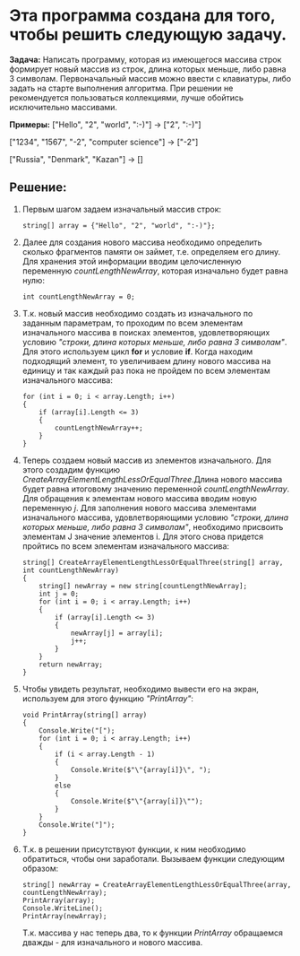 # Эта программа создана для того, чтобы решить следующую задачу.

**Задача:** Написать программу, которая из имеющегося массива строк формирует новый массив из строк, 
длина которых меньше, либо равна 3 символам. Первоначальный массив можно ввести с клавиатуры, 
либо задать на старте выполнения алгоритма. При решении не рекомендуется пользоваться коллекциями, 
лучше обойтись исключительно массивами.

**Примеры:**
["Hello", "2", "world", ":-)"] → ["2", ":-)"]

["1234", "1567", "-2", "computer science"] → ["-2"]

["Russia", "Denmark", "Kazan"] → []

## Решение:

1. Первым шагом задаем изначальный массив строк:  
    ```
    string[] array = {"Hello", "2", "world", ":-)"};
    ```
2. Далее для создания нового массива необходимо определить сколько фрагментов памяти он займет, т.е. определяем его длину. Для хранения этой информации вводим целочисленную переменную *countLengthNewArray*, которая изначально будет равна нулю:
    ```
    int countLengthNewArray = 0;
    ```
3. Т.к. новый массив необходимо создать из изначального по заданным параметрам, то проходим по всем элементам изначального массива в поисках элементов, удовлетворяющих условию *"строки, 
длина которых меньше, либо равна 3 символам"*. Для этого используем цикл  **for** и условие **if**. 
Когда находим подходящий элемент, то увеличиваем длину нового массива на единицу и так каждый раз пока не пройдем по всем элементам изначального массива:
    ```
    for (int i = 0; i < array.Length; i++)
    {
        if (array[i].Length <= 3)
        {
            countLengthNewArray++;
        }
    }
    ```
4. Теперь создаем новый массив из элементов изначального. Для этого создадим функцию *CreateArrayElementLengthLessOrEqualThree*.Длина нового массива будет равна итоговому значению переменной *countLengthNewArray*. Для обращения к элементам нового массива вводим новую переменную *j*. Для заполнения нового массива элементами изначального массива, удовлетворяющими условию *"строки, 
длина которых меньше, либо равна 3 символам"*, необходимо присвоить элементам J значение элементов i. Для этого снова придется пройтись по всем элементам изначального массива:
    ```
    string[] CreateArrayElementLengthLessOrEqualThree(string[] array, int countLengthNewArray)
    {
        string[] newArray = new string[countLengthNewArray];
        int j = 0;
        for (int i = 0; i < array.Length; i++)
        {
            if (array[i].Length <= 3)
            {
                newArray[j] = array[i];
                j++;
            }
        }
        return newArray;
    }
    ```
5. Чтобы увидеть результат, необходимо вывести его на экран, используем для этого функцию *"PrintArray"*:
    ```
    void PrintArray(string[] array)
    {
        Console.Write("[");
        for (int i = 0; i < array.Length; i++)
        {
            if (i < array.Length - 1)
            {
                Console.Write($"\"{array[i]}\", ");
            }
            else
            {
                Console.Write($"\"{array[i]}\"");
            }
        }
        Console.Write("]");
    }
    ```
6. Т.к. в решении присутствуют функции, к ним необходимо обратиться, чтобы они заработали. Вызываем функции следующим образом:
    ```
    string[] newArray = CreateArrayElementLengthLessOrEqualThree(array, countLengthNewArray);
    PrintArray(array);
    Console.WriteLine();
    PrintArray(newArray);
    ```
        
    Т.к. массива у нас теперь два, то к функции *PrintArray* обращаемся дважды - для изначального и нового массива.
    
